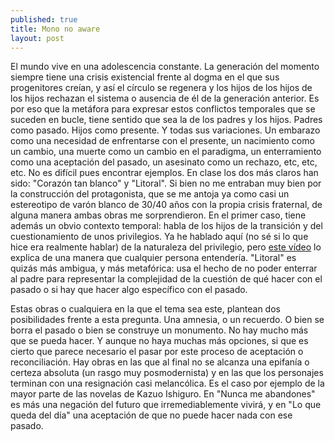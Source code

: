 ```yaml
---
published: true
title: Mono no aware
layout: post
---
```

El mundo vive en una adolescencia constante. 
La generación del momento siempre tiene una crisis existencial frente al dogma en el que sus progenitores creían, y así el círculo se regenera y los hijos de los hijos de los hijos rechazan el sistema o ausencia de él de la generación anterior. 
Es por eso que la metáfora para expresar estos conflictos temporales que se suceden en bucle, tiene sentido que sea la de los padres y los hijos. Padres como pasado. Hijos como presente. Y todas sus variaciones. Un embarazo como una necesidad de enfrentarse con el presente, un nacimiento como un cambio, una muerte como un cambio en el paradigma, un enterramiento como una aceptación del pasado, un asesinato como un rechazo, etc, etc, etc. 
No es difícil pues encontrar ejemplos.
En clase los dos más claros han sido: "Corazón tan blanco" y "Litoral". 
Si bien no me entraban muy bien por la construcción del protagonista, que se me antoja ya como casi un estereotipo de varón blanco de 30/40 años con la propia crisis fraternal, de alguna manera ambas obras me sorprendieron. En el primer caso, tiene además un obvio contexto temporal: habla de los hijos de la transición y del cuestionamiento de unos privilegios. Ya he hablado aquí (no sé si lo que hice era realmente hablar) de la naturaleza del privilegio, pero [este vídeo]( https://www.youtube.com/watch?v=hD5f8GuNuGQ) lo explica de una manera que cualquier persona entendería. 
"Litoral" es quizás más ambigua, y más metafórica: usa el hecho de no poder enterrar al padre para representar la complejidad de la cuestión de qué hacer con el pasado o si hay que hacer algo específico con el pasado. 

Estas obras o cualquiera en la que el tema sea este, plantean dos posibilidades frente a esta pregunta. Una amnesia, o un recuerdo. O bien se borra el pasado o bien se construye un monumento. No hay mucho más que se pueda hacer. Y aunque no haya muchas más opciones, si que es cierto que parece necesario el pasar por este proceso de aceptación o reconciliación. Hay obras en las que al final no se alcanza una epifanía o certeza absoluta (un rasgo muy posmodernista) y en las que los personajes terminan con una resignación casi melancólica. Es el caso por ejemplo de la mayor parte de las novelas de Kazuo Ishiguro. En "Nunca me abandones" es más una negación del futuro que irremediablemente vivirá, y en "Lo que queda del día" una aceptación de que no puede hacer nada con ese pasado. 
